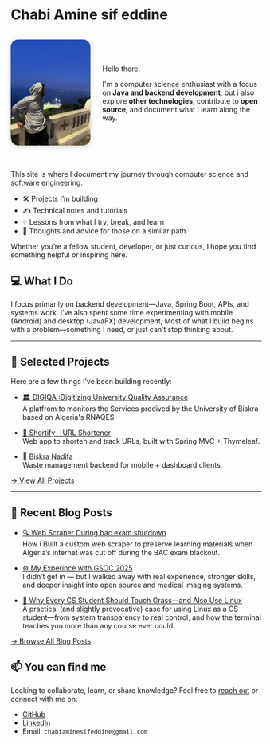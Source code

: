 # Chabi Amine sif eddine

<div style="display: flex; align-items: center; gap: 1.5rem; margin-bottom: 2rem; flex-wrap: wrap;">

<img src="assets/images/profile2.jpg" alt="Profile Picture"
       style="width: 160px; border-radius: 15px; box-shadow: 0 2px 10px rgba(0,0,0,0.2);">

  <div style="flex: 1; min-width: 250px;">


<p>Hello there.</p>

<p>
I'm a computer science enthusiast with a focus on <strong>Java and backend development</strong>, but i also explore <strong>other technologies</strong>, contribute to <strong>open source</strong>, and document what I learn along the way.
</p>



  </div>

 </div>

This site is where I document my journey through computer science and software engineering.

- 🛠️ Projects I’m building
- ✍️ Technical notes and tutorials
- 💡 Lessons from what I try, break, and learn
- 🎯 Thoughts and advice for those on a similar path


Whether you’re a fellow student, developer, or just curious, I hope you find something helpful or inspiring here.

## 💻 What I Do

I focus primarily on backend development—Java, Spring Boot, APIs, and systems work. I’ve also spent some time experimenting with mobile (Android) and desktop (JavaFX) development, Most of what I build begins with a problem—something I need, or just can’t stop thinking about.

---

## 🔧 Selected Projects

Here are a few things I’ve been building recently:

- [🏛️  DIGIQA :Digitizing University Quality Assurance](projects/digiqa.md)  
  A platfrom to monitors the Services prodived by the University of Biskra based on Algeria's RNAQES

- [🔗 Shortify – URL Shortener](projects/url-shortner.md)  
  Web app to shorten and track URLs, built with Spring MVC + Thymeleaf.

- [🚮 Biskra Nadifa](projects/biskra-nadifa-1.md)  
  Waste management backend for mobile + dashboard clients.

[→ View All Projects](projects/index.md)

---
## 📝 Recent Blog Posts

- [🔍 Web Scraper During bac exam shutdown](blog/bac-web-scraper.md)  
How i Built a custom web scraper to preserve learning materials when Algeria’s internet was cut off during the BAC exam blackout.

- [⚙️ My Experince with GSOC 2025](blog/my-exp-w-gsoc.md)  
I didn’t get in — but I walked away with real experience, stronger skills, and deeper insight into open source and medical imaging systems.

- [🐧 Why Every CS Student Should Touch Grass—and Also Use Linux](blog/why-linux.md)  
  A practical (and slightly provocative) case for using Linux as a CS student—from system transparency to real control, and how the terminal teaches you more than any course ever could.

[→ Browse All Blog Posts](blog/index.md)




## 📫 You can find me 

Looking to collaborate, learn, or share knowledge? Feel free to [reach out]() or connect with me on:

- [GitHub](https://github.com/Amine2000s)
- [LinkedIn](https://www.linkedin.com/in/amine-chabi-a90b7822a/)
- Email: `chabiaminesifeddine@gmail.com`